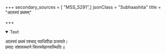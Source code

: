 +++
secondary_sources = [ "MSS_5291",]
jsonClass = "Subhaashita"
title = "आलस्यं प्रथमम्"

+++

<details open><summary>Text</summary>

आलस्यं प्रथमं पश्चाद् व्याधिपीडा प्रजायते।  
प्रमादः संशयस्थाने चित्तस्येहानवस्थितिः॥
</details>
